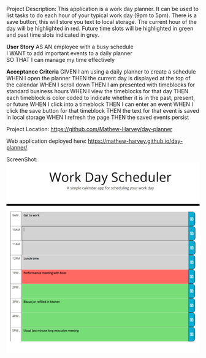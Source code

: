 Project Description: This application is a work day planner. It can be used to list tasks to do each hour of your typical work day (9pm to 5pm). There is a save button, this will store you text to local storage. The current hour of the day will be highlighted in red. Future time slots will be highlighted in green and past time slots indicated in grey. 

<b>User Story</b>
AS AN employee with a busy schedule <br>
I WANT to add important events to a daily planner<br>
SO THAT I can manage my time effectively<br>

<b>Acceptance Criteria</b>
GIVEN I am using a daily planner to create a schedule
WHEN I open the planner
THEN the current day is displayed at the top of the calendar
WHEN I scroll down
THEN I am presented with timeblocks for standard business hours
WHEN I view the timeblocks for that day
THEN each timeblock is color coded to indicate whether it is in the past, present, or future
WHEN I click into a timeblock
THEN I can enter an event
WHEN I click the save button for that timeblock
THEN the text for that event is saved in local storage
WHEN I refresh the page
THEN the saved events persist

Project Location: https://github.com/Mathew-Harvey/day-planner

Web application deployed here: https://mathew-harvey.github.io/day-planner/

ScreenShot: <img src="/assets/screenshot.jpg">

